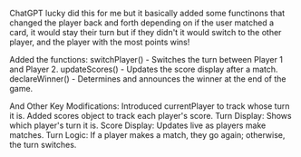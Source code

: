 ChatGPT lucky did this for me but it basically added some functinons that changed the player back and forth depending on if the user matched a card, it would stay their turn but if they didn't it would switch to the other player, and the player with the most points wins!

Added the functions:
switchPlayer() - Switches the turn between Player 1 and Player 2.
updateScores() - Updates the score display after a match.
declareWinner() - Determines and announces the winner at the end of the game.

And Other Key Modifications:
Introduced currentPlayer to track whose turn it is.
Added scores object to track each player's score.
Turn Display: Shows which player's turn it is.
Score Display: Updates live as players make matches.
Turn Logic: If a player makes a match, they go again; otherwise, the turn switches.